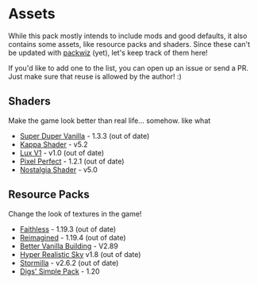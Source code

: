 # Assets

While this pack mostly intends to include mods and good defaults, it also contains some assets, like resource packs and shaders. Since these can't be updated with [packwiz](https://github.com/packwiz/packwiz) (yet), let's keep track of them here!

If you'd like to add one to the list, you can open up an issue or send a PR. Just make sure that reuse is allowed by the author! :)

## Shaders

Make the game look better than real life... somehow. like what

- [Super Duper Vanilla](https://modrinth.com/shader/super-duper-vanilla) - 1.3.3 (out of date)
- [Kappa Shader](https://modrinth.com/shader/kappa-shader/gallery) - v5.2
- [Lux V1](https://modrinth.com/shader/lux-v1/gallery) - v1.0 (out of date)
- [Pixel Perfect](https://modrinth.com/shader/pixel-perfect/gallery) - 1.2.1 (out of date)
- [Nostalgia Shader](https://modrinth.com/shader/nostalgia-shader/gallery) - v5.0

## Resource Packs

Change the look of textures in the game!

- [Faithless](https://modrinth.com/resourcepack/faithless/gallery) - 1.19.3 (out of date)
- [Reimagined](https://modrinth.com/resourcepack/reimagined/gallery) - 1.19.4 (out of date)
- [Better Vanilla Building](https://modrinth.com/resourcepack/bettervanillabuilding/gallery) - V2.89
- [Hyper Realistic Sky](https://modrinth.com/resourcepack/hyper-realistic-sky) v1.8 (out of date)
- [Stormilla](https://modrinth.com/resourcepack/stormilla/gallery) - v2.6.2 (out of date)
- [Digs' Simple Pack](https://modrinth.com/resourcepack/digs-simple-pack/gallery) - 1.20
